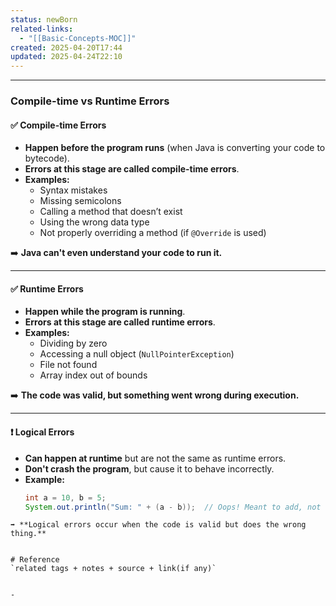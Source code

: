 ```yaml
---
status: newBorn
related-links:
  - "[[Basic-Concepts-MOC]]"
created: 2025-04-20T17:44
updated: 2025-04-24T22:10
---
```

---
### **Compile-time vs Runtime Errors**

#### ✅ **Compile-time Errors**
- **Happen before the program runs** (when Java is converting your code to bytecode).
- **Errors at this stage are called compile-time errors**.
- **Examples:**
  - Syntax mistakes
  - Missing semicolons
  - Calling a method that doesn’t exist
  - Using the wrong data type
  - Not properly overriding a method (if `@Override` is used)

➡️ **Java can't even understand your code to run it.**

---

#### ✅ **Runtime Errors**
- **Happen while the program is running**.
- **Errors at this stage are called runtime errors**.
- **Examples:**
  - Dividing by zero
  - Accessing a null object (`NullPointerException`)
  - File not found
  - Array index out of bounds

➡️ **The code was valid, but something went wrong during execution.**

---

#### ❗ **Logical Errors**
- **Can happen at runtime** but are not the same as runtime errors.
- **Don't crash the program**, but cause it to behave incorrectly.
- **Example:**
  ```java
  int a = 10, b = 5;
  System.out.println("Sum: " + (a - b));  // Oops! Meant to add, not subtract
```
➡️ **Logical errors occur when the code is valid but does the wrong thing.**


# Reference
`related tags + notes + source + link(if any)`
 

- 